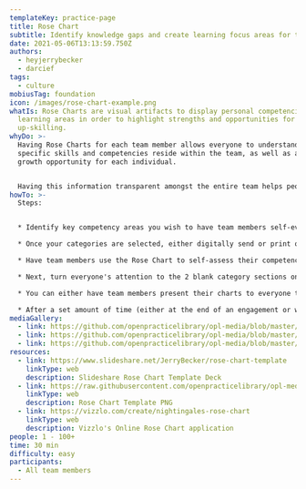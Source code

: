 ```yaml
---
templateKey: practice-page
title: Rose Chart
subtitle: Identify knowledge gaps and create learning focus areas for team members
date: 2021-05-06T13:13:59.750Z
authors:
  - heyjerrybecker
  - darcief
tags:
  - culture
mobiusTag: foundation
icon: /images/rose-chart-example.png
whatIs: Rose Charts are visual artifacts to display personal competencies in key
  learning areas in order to highlight strengths and opportunities for
  up-skilling.
whyDo: >-
  Having Rose Charts for each team member allows everyone to understand where
  specific skills and competencies reside within the team, as well as areas of
  growth opportunity for each individual. 


  Having this information transparent amongst the entire team helps people know who to go to for specific knowledge and/or mentoring. It also gives team leaders a quick analysis of team skills in order to create tailored learning plans for individual team members who are less competent in some areas but want to improve.
howTo: >-
  Steps:


  * Identify key competency areas you wish to have team members self-evaluate on. Label these areas in the "Category" section of circular spider chart in the [Rose Chart template](https://www.slideshare.net/JerryBecker/rose-chart-template). Leave the 2 additional categories off to the right-hand side of the chart blank. These will be filled in by team members (more on that in a minute).

  * Once your categories are selected, either digitally send or print out physical copies of a Rose Chart template for each team member.

  * Have team members use the Rose Chart to self-assess their competency within each given category (see key at top-right of template for how to rate each category competency).

  * Next, turn everyone's attention to the 2 blank category sections on the far-right of the template. Have team members create their own categories for these 2 areas, different than the ones on the left-hand spider chart. These are categories in which they personally wish to up-skill.

  * You can either have team members present their charts to everyone to drive conversation and potential pairing for mentoring, or have them hand over their charts directly to the team leader for review and subsequent planning.

  * After a set amount of time (either at the end of an engagement or weekly, monthly, quarterly, etc) have team members update their rose charts in order to show growth in key areas. Review and do additional planning for knowledge-sharing based on these updates.
mediaGallery:
  - link: https://github.com/openpracticelibrary/opl-media/blob/master/images/Rose%20Chart%20Example.png?raw=true
  - link: https://github.com/openpracticelibrary/opl-media/blob/master/Rose%20Chart%20Blank.png?raw=true
  - link: https://github.com/openpracticelibrary/opl-media/blob/master/Rose%20Chart%20Example.png?raw=true
resources:
  - link: https://www.slideshare.net/JerryBecker/rose-chart-template
    linkType: web
    description: Slideshare Rose Chart Template Deck
  - link: https://raw.githubusercontent.com/openpracticelibrary/opl-media/master/Rose%20Chart%20Blank.png
    linkType: web
    description: Rose Chart Template PNG
  - link: https://vizzlo.com/create/nightingales-rose-chart
    linkType: web
    description: Vizzlo's Online Rose Chart application
people: 1 - 100+
time: 30 min
difficulty: easy
participants:
  - All team members
---
```

